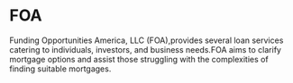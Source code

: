 # FOA
Funding Opportunities America, LLC (FOA),provides several loan services catering to individuals, investors, and business needs.FOA aims to clarify mortgage options and assist those struggling with the complexities of finding suitable mortgages.
